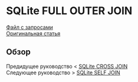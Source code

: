 # SQLite FULL OUTER JOIN ######################

[Файл с запросами][querys]   
[Оригинальная статья][origin]

[querys]: ./querys.sql
[origin]: https://www.sqlitetutorial.net/sqlite-full-outer-join/

## Обзор ##############################

Предидущее руководство < [SQLite CROSS JOIN][prev]  
Следующее руководство > [SQLite SELF JOIN][next]

[prev]: ../14_CrossJoin/translate.md
[next]: ../16_SelfJoin/translate.md